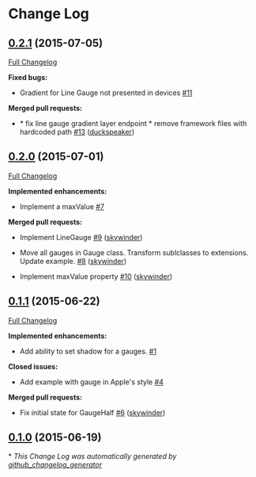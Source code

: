 # Change Log

## [0.2.1](https://github.com/skywinder/GaugeKit/tree/0.2.1) (2015-07-05)

[Full Changelog](https://github.com/skywinder/GaugeKit/compare/0.2.0...0.2.1)

**Fixed bugs:**

- Gradient for Line Gauge not presented in devices [\#11](https://github.com/skywinder/GaugeKit/issues/11)

**Merged pull requests:**

- \* fix line gauge gradient layer endpoint \* remove framework files with hardcoded path [\#13](https://github.com/skywinder/GaugeKit/pull/13) ([duckspeaker](https://github.com/duckspeaker))

## [0.2.0](https://github.com/skywinder/GaugeKit/tree/0.2.0) (2015-07-01)

[Full Changelog](https://github.com/skywinder/GaugeKit/compare/0.1.1...0.2.0)

**Implemented enhancements:**

- Implement a maxValue [\#7](https://github.com/skywinder/GaugeKit/issues/7)

**Merged pull requests:**

- Implement LineGauge [\#9](https://github.com/skywinder/GaugeKit/pull/9) ([skywinder](https://github.com/skywinder))

- Move all gauges in Gauge class. Transform sublclasses to extensions. Update example. [\#8](https://github.com/skywinder/GaugeKit/pull/8) ([skywinder](https://github.com/skywinder))

- Implement maxValue property [\#10](https://github.com/skywinder/GaugeKit/pull/10) ([skywinder](https://github.com/skywinder))

## [0.1.1](https://github.com/skywinder/GaugeKit/tree/0.1.1) (2015-06-22)

[Full Changelog](https://github.com/skywinder/GaugeKit/compare/0.1.0...0.1.1)

**Implemented enhancements:**

- Add ability to set shadow for a gauges. [\#1](https://github.com/skywinder/GaugeKit/issues/1)

**Closed issues:**

- Add example with gauge in Apple's style [\#4](https://github.com/skywinder/GaugeKit/issues/4)

**Merged pull requests:**

- Fix initial state for GaugeHalf [\#6](https://github.com/skywinder/GaugeKit/pull/6) ([skywinder](https://github.com/skywinder))

## [0.1.0](https://github.com/skywinder/GaugeKit/tree/0.1.0) (2015-06-19)



\* *This Change Log was automatically generated by [github_changelog_generator](https://github.com/skywinder/Github-Changelog-Generator)*